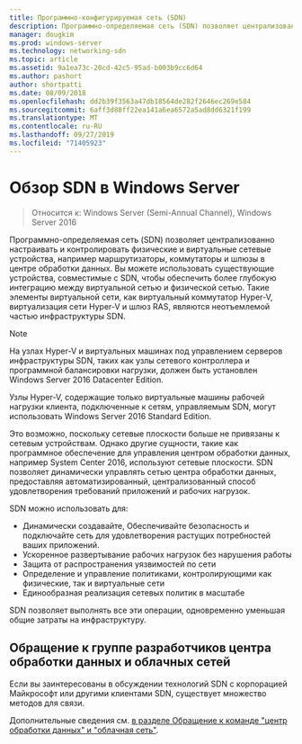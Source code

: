 ```yaml
---
title: Программно-конфигурируемая сеть (SDN)
description: Программно-определяемая сеть (SDN) позволяет централизованно настраивать и контролировать физические и виртуальные сетевые устройства, например маршрутизаторы, коммутаторы и шлюзы в центре обработки данных. В этом разделе содержатся сведения о технологиях программно-определяемой сети (SDN), предоставляемых в Windows Server, System Center и Microsoft Azure.
manager: dougkim
ms.prod: windows-server
ms.technology: networking-sdn
ms.topic: article
ms.assetid: 9a1ea73c-20cd-42c5-95ad-b003b9cc6d64
ms.author: pashort
author: shortpatti
ms.date: 08/09/2018
ms.openlocfilehash: dd2b39f3563a47db18564de282f2646ec269e584
ms.sourcegitcommit: 6aff3d88ff22ea141a6ea6572a5ad8dd6321f199
ms.translationtype: MT
ms.contentlocale: ru-RU
ms.lasthandoff: 09/27/2019
ms.locfileid: "71405923"
---
```

# <a name="sdn-in-windows-server-overview"></a>Обзор SDN в Windows Server

>Относится к: Windows Server (Semi-Annual Channel), Windows Server 2016


Программно-определяемая сеть (SDN) позволяет централизованно настраивать и контролировать физические и виртуальные сетевые устройства, например маршрутизаторы, коммутаторы и шлюзы в центре обработки данных. Вы можете использовать существующие устройства, совместимые с SDN, чтобы обеспечить более глубокую интеграцию между виртуальной сетью и физической сетью. Такие элементы виртуальной сети, как виртуальный коммутатор Hyper-V, виртуализация сети Hyper-V и шлюз RAS, являются неотъемлемой частью инфраструктуры SDN. 

>[!Note]
>На узлах Hyper-V и виртуальных машинах под управлением серверов инфраструктуры SDN, таких как узлы сетевого контроллера и программной балансировки нагрузки, должен быть установлен Windows Server 2016 Datacenter Edition. 
>
>Узлы Hyper-V, содержащие только виртуальные машины рабочей нагрузки клиента, подключенные к сетям, управляемым SDN, могут использовать Windows Server 2016 Standard Edition.

Это возможно, поскольку сетевые плоскости больше не привязаны к сетевым устройствам. Однако другие сущности, такие как программное обеспечение для управления центром обработки данных, например System Center 2016, используют сетевые плоскости. SDN позволяет динамически управлять сетью центра обработки данных, предоставляя автоматизированный, централизованный способ удовлетворения требований приложений и рабочих нагрузок. 

SDN можно использовать для:

- Динамически создавайте, Обеспечивайте безопасность и подключайте сеть для удовлетворения растущих потребностей ваших приложений.
- Ускоренное развертывание рабочих нагрузок без нарушения работы
- Защита от распространения уязвимостей по сети
- Определение и управление политиками, контролирующими как физические, так и виртуальные сети 
- Единообразная реализация сетевых политик в масштабе

SDN позволяет выполнять все эти операции, одновременно уменьшая общие затраты на инфраструктуру.



## <a name="contact-the-datacenter-and-cloud-networking-product-team"></a>Обращение к группе разработчиков центра обработки данных и облачных сетей

Если вы заинтересованы в обсуждении технологий SDN с корпорацией Майкрософт или другими клиентами SDN, существует множество методов для связи.

Дополнительные сведения см. [в разделе Обращение к команде "центр обработки данных" и "облачная сеть"](contact-sdn-team.md).
